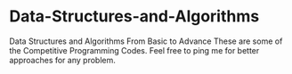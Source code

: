 # Data-Structures-and-Algorithms
Data Structures and Algorithms From Basic to Advance 
These are some of the Competitive Programming Codes. Feel free to ping me for better approaches for any problem. 
